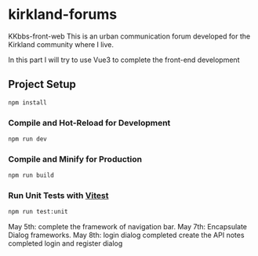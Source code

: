 # kirkland-forums

KKbbs-front-web
This is an urban communication forum developed for the Kirkland community where I live.

In this part I will try to use Vue3 to complete the front-end development

## Project Setup

```sh
npm install
```

### Compile and Hot-Reload for Development

```sh
npm run dev
```

### Compile and Minify for Production

```sh
npm run build
```

### Run Unit Tests with [Vitest](https://vitest.dev/)

```sh
npm run test:unit
```

May 5th:
complete the framework of navigation bar.
May 7th:
Encapsulate Dialog frameworks.
May 8th:
login dialog completed
create the API notes
completed login and register dialog

